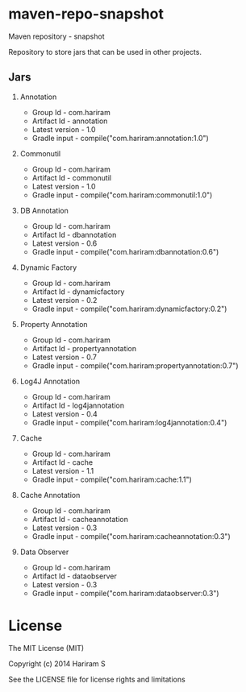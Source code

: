 maven-repo-snapshot
===================
Maven repository - snapshot

Repository to store jars that can be used in other projects.

Jars
----
1. Annotation
   - Group Id       - com.hariram
   - Artifact Id    - annotation
   - Latest version - 1.0
   - Gradle input   - compile("com.hariram:annotation:1.0")

2. Commonutil
   - Group Id       - com.hariram
   - Artifact Id    - commonutil
   - Latest version - 1.0
   - Gradle input   - compile("com.hariram:commonutil:1.0")

3. DB Annotation
   - Group Id       - com.hariram
   - Artifact Id    - dbannotation
   - Latest version - 0.6
   - Gradle input   - compile("com.hariram:dbannotation:0.6")

4. Dynamic Factory
   - Group Id       - com.hariram
   - Artifact Id    - dynamicfactory
   - Latest version - 0.2
   - Gradle input   - compile("com.hariram:dynamicfactory:0.2")

5. Property Annotation
   - Group Id       - com.hariram
   - Artifact Id    - propertyannotation
   - Latest version - 0.7
   - Gradle input   - compile("com.hariram:propertyannotation:0.7")
   
6. Log4J Annotation
   - Group Id       - com.hariram
   - Artifact Id    - log4jannotation
   - Latest version - 0.4
   - Gradle input   - compile("com.hariram:log4jannotation:0.4")

7. Cache
   - Group Id       - com.hariram
   - Artifact Id    - cache
   - Latest version - 1.1
   - Gradle input   - compile("com.hariram:cache:1.1")

8. Cache Annotation
   - Group Id       - com.hariram
   - Artifact Id    - cacheannotation
   - Latest version - 0.3
   - Gradle input   - compile("com.hariram:cacheannotation:0.3")

9. Data Observer
   - Group Id       - com.hariram
   - Artifact Id    - dataobserver
   - Latest version - 0.3
   - Gradle input   - compile("com.hariram:dataobserver:0.3")

License
==========
The MIT License (MIT)

Copyright (c) 2014 Hariram S

See the LICENSE file for license rights and limitations
